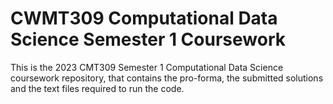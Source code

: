 # CWMT309 Computational Data Science Semester 1 Coursework
This is the 2023 CMT309 Semester 1 Computational Data Science coursework repository, that contains the pro-forma, the submitted solutions and the text files required to run the code.

